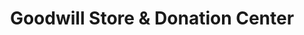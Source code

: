 ---
title: "Goodwill Store & Donation Center"
url: /lemoyne/goodwill-store-and-donation-center/
shop: charity
---
